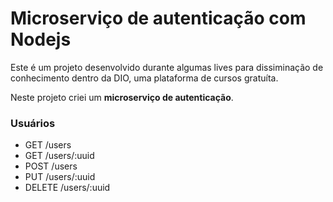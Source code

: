 # Microserviço de autenticação com Nodejs

Este é um projeto desenvolvido durante algumas lives para dissiminação de conhecimento dentro da DIO, uma plataforma de cursos gratuíta.

Neste projeto criei um **microserviço de autenticação**.

### Usuários

* GET /users
* GET /users/:uuid
* POST /users
* PUT /users/:uuid
* DELETE /users/:uuid
